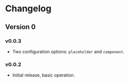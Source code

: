 # Changelog

## Version 0

### v0.0.3

- Two configuration options: `placeholder` and `component`.

### v0.0.2

- Initial release, basic operation.
